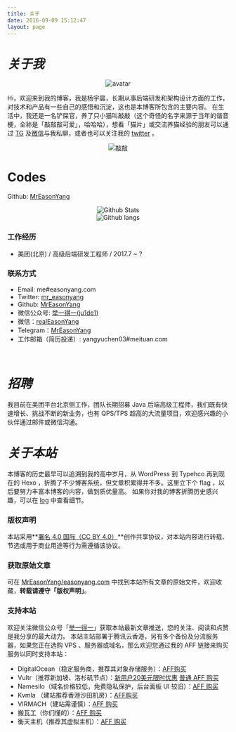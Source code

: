 ```yaml
---
title: 关于
date: 2016-09-09 15:12:47
layout: page
---
```


# *关于我*
<div style="text-align: center; display: block;">
    <img src="https://gmiimg.com/33a343cf3a6ca421465160766571f9bb.jpg" alt="avatar">
</div>

Hi，欢迎来到我的博客，我是杨宇晨，长期从事后端研发和架构设计方面的工作，对技术和产品有一些自己的感悟和沉淀，这也是本博客所包含的主要内容。
在生活中，我还是一名铲屎官，养了只小猫叫敲敲（这个奇怪的名字来源于当年的谐音梗，全称是「敲敲敲可爱」，哈哈哈），想看「猫片」或交流养猫经验的朋友可以通过 [TG](https://t.me/MrEasonYang) 及[微信](https://gmiimg.com/957b885562f45611bed91407e1cebf2c.jpg)与我私聊，或者也可以关注我的 [twitter](https://twitter.com/mr_easonyang) 。
<div style="text-align: center; display: block;">
    <img src="https://gmiimg.com/76dac258761a6a1965809fb51d783e21.md.jpg" alt="敲敲">
</div>

# Codes
Github: [MrEasonYang](https://github.com/MrEasonYang)

<div style="text-align: center; display: block;">
    <img src="https://easonyang.com/codes/stats" alt="Github Stats">
</div>
<div style="text-align: center; display: block;">
    <img src="https://easonyang.com/codes/langs" alt="Github langs">
</div>

### 工作经历
- 美团(北京) / 高级后端研发工程师 / 2017.7 ~ ?

### 联系方式
- Email: me#easonyang.com
- Twitter:  [mr_easonyang](https://twitter.com/mr_easonyang)
- Github: [MrEasonYang](https://github.com/MrEasonYang)
- 微信公众号: [举一得一(ju1de1)](https://gmiimg.com/5febe9b1bd572e22c56bfbc1d3bfd1e9.bmp)
- 微信：[realEasonYang](https://gmiimg.com/957b885562f45611bed91407e1cebf2c.jpg)
- Telegram：[MrEasonYang](https://t.me/MrEasonYang)
- 工作邮箱（简历投递）: yangyuchen03#meituan.com
<br/>

# *招聘*
我目前在美团平台北京侧工作，团队长期招募 Java 后端高级工程师，我们既有快速增长、挑战不断的新业务，也有 QPS/TPS 超高的大流量项目，欢迎感兴趣的小伙伴通过邮件或微信沟通。
<br/>

# *关于本站*
本博客的历史最早可以追溯到我的高中岁月，从 WordPress 到 Typehco 再到现在的 Hexo ，折腾了不少博客系统，但文章积累得并不多。这里立下个 flag ，以后要努力丰富本博客的内容，做到质优量高。
如果你对我的博客折腾历史感兴趣，可以在 [log](/log) 中查看细节。

### 版权声明
本站采用**[署名 4.0 国际（CC BY 4.0）](https://creativecommons.org/licenses/by-nc/4.0/deed.zh)**创作共享协议，对本站内容进行转载、节选或用于商业用途等行为需遵循该协议。

### 获取原始文章
可在 [MrEasonYang/easonyang.com](https://github.com/MrEasonYang/easonyang.com) 中找到本站所有文章的原始文件，欢迎收藏，**转载请遵守「版权声明」**。

### 支持本站
欢迎关注微信公众号「[举一得一](https://gmiimg.com/5febe9b1bd572e22c56bfbc1d3bfd1e9.bmp)」获取本站最新文章推送，您的关注、阅读和点赞是我分享的最大动力。
本站主站部署于腾讯云香港，另有多个备份及分流服务器，如果您正在选购 VPS 、服务器或域名，那么欢迎您通过我的 AFF 链接来购买服务以同时支持本站：
- DigitalOcean（稳定服务商，推荐其对象存储服务）：[AFF购买](https://m.do.co/c/ab0c4d638c92)
- Vultr（推荐新加坡、洛杉矶节点）：[新用户20美元限时优惠](http://www.vultr.com/?ref=6932266-3B) [普通 AFF 购买](http://www.vultr.com/?ref=6892455)
- Namesilo（域名价格较低，免费隐私保护，后台面板 UI 较旧）：[AFF 购买](https://www.namesilo.com/?rid=e883698cp)
- Kvmla （建站推荐香港沙田机房）：[AFF购买](http://www.kvmla.com/aff.php?aff=2497)
- VIRMACH（建站需谨慎）：[AFF 购买](https://virmach.com/manage/aff.php?aff=891)
- 搬瓦工（你们懂的）：[AFF 购买](https://bandwagonhost.com/aff.php?aff=10397)
- 衡天主机（推荐其虚拟主机）：[AFF 购买](http://my.hengtian.org/aff.php?aff=2219)
<br/>

